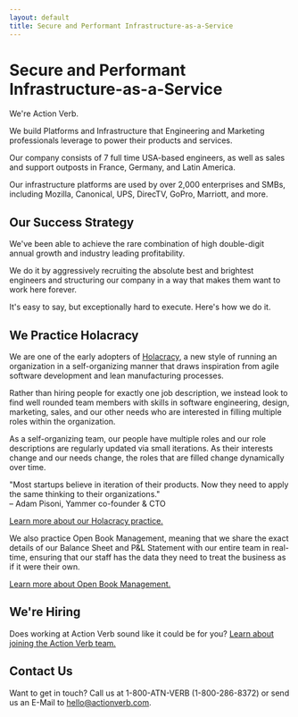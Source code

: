 ```yaml
---
layout: default
title: Secure and Performant Infrastructure-as-a-Service
---
```


# Secure and Performant Infrastructure-as-a-Service

We're Action Verb.

We build Platforms and Infrastructure that Engineering and Marketing
professionals leverage to power their products and services.

Our company consists of 7 full time USA-based engineers,
as well as sales and support outposts in France, Germany, and Latin
America.

Our infrastructure platforms are used by over 2,000 enterprises and
SMBs, including Mozilla, Canonical, UPS, DirecTV, GoPro, Marriott, and
more.


## Our Success Strategy

We've been able to achieve the rare combination of high double-digit
annual growth and industry leading profitability.

We do it by aggressively recruiting the absolute best and brightest
engineers and structuring our company in a way that makes them want to
work here forever.

It's easy to say, but exceptionally hard to execute.  Here's how we do
it.


## We Practice Holacracy

We are one of the early adopters of <a href="http://www.holacracy.org/" target="_blank">Holacracy</a>, a new style
of running an organization in a self-organizing manner that draws
inspiration from agile software development and lean manufacturing
processes.

Rather than hiring people for exactly one job description, we instead
look to find well rounded team members with skills in software
engineering, design, marketing, sales, and our other needs who are
interested in filling multiple roles within the organization.

As a self-organizing team, our people have multiple roles and our role
descriptions are regularly updated via small iterations.  As their
interests change and our needs change, the roles that are filled change
dynamically over time.

<div class="quote">&quot;Most startups believe in iteration of their
products. Now they need to apply the same thinking to their
organizations.&quot;<br />&ndash; Adam Pisoni, Yammer co-founder & CTO</div>

[Learn more about our Holacracy practice.](/holacracy)

We also practice Open Book Management, meaning that we share the exact
details of our Balance Sheet and P&L Statement with our entire team in
real-time, ensuring that our staff has the data they need to treat the
business as if it were their own.

[Learn more about Open Book Management.](/open-book-management)


## We're Hiring

Does working at Action Verb sound like it could be for you?
[Learn about joining the Action Verb team.](/now-hiring)


## Contact Us

Want to get in touch?  Call us at 1-800-ATN-VERB (1-800-286-8372) or
send us an E-Mail to hello@actionverb.com.
